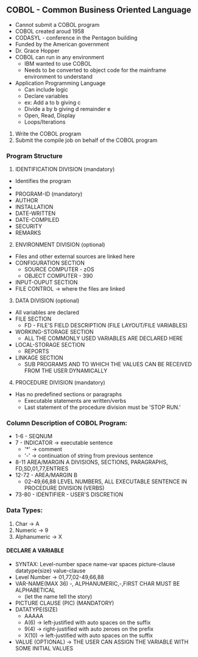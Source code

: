 ## COBOL - Common Business Oriented Language
- Cannot submit a COBOL program
- COBOL created aroud 1958
- CODASYL - conference in the Pentagon building
- Funded by the American government
- Dr. Grace Hopper
- COBOL can run in any environment
    - IBM wanted to use COBOL
    - Needs to be converted to object code for the mainframe environment to understand
- Application Programming Language
    - Can include logic
    - Declare variables
    - ex: Add a to b giving c
    - Divide a by b giving d remainder e
    - Open, Read, Display
    - Loops/Iterations
1. Write the COBOL program
2. Submit the compile job on behalf of the COBOL program


### Program Structure
1. IDENTIFICATION DIVISION (mandatory)  
- Identifies the program
- 
- PROGRAM-ID  (mandatory)
- AUTHOR
- INSTALLATION
- DATE-WRITTEN
- DATE-COMPILED
- SECURITY
- REMARKS
2. ENVIRONMENT DIVISION (optional)
- Files and other external sources are linked here
- CONFIGURATION SECTION
    - SOURCE COMPUTER - zOS
    - OBJECT COMPUTER - 390
- INPUT-OUPUT SECTION
- FILE CONTROL -> where the files are linked
3. DATA DIVISION (optional)
- All variables are declared
- FILE SECTION
    - FD - FILE'S FIELD DESCRIPTION (FILE LAYOUT/FILE VARIABLES)
- WORKING-STORAGE SECTION
    - ALL THE COMMONLY USED VARIABLES ARE DECLARED HERE
- LOCAL-STORAGE SECTION
    - REPORTS
- LINKAGE SECTION
    - SUB PROGRAMS AND TO WHICH THE VALUES CAN BE RECEIVED FROM THE USER DYNAMICALLY
4. PROCEDURE DIVISION (mandatory)
- Has no predefined sections or paragraphs
    - Executable statements are written/verbs
    - Last statement of the procedure division must be 'STOP RUN.'

### Column Description of COBOL Program:
- 1-6 - SEQNUM
- 7 - INDICATOR -> executable sentence
    - '*' -> comment
    - '-' -> continuation of string from previous sentence
- 8-11 AREA/MARGIN A
    DIVISIONS, SECTIONS, PARAGRAPHS, FD,SD,01,77,ENTRIES
- 12-72 - AREA/MARGIN B
    - 02-49,66,88 LEVEL NUMBERS, ALL EXECUTABLE SENTENCE IN PROCEDURE DIVISION (VERBS)
- 73-80 - IDENTIFIER - USER'S DISCRETION

### Data Types:
1. Char -> A
2. Numeric -> 9
3. Alphanumeric -> X
#### DECLARE A VARIABLE
- SYNTAX: Level-number space name-var spaces picture-clause datatype(size) value-clause
- Level Number -> 01,77,02-49,66,88
- VAR-NAME(MAX 36) -, ALPHANUMERIC,-,FIRST CHAR MUST BE ALPHABETICAL
    - (let the name tell the story)
- PICTURE CLAUSE (PIC) (MANDATORY)
- DATATYPE(SIZE)
    - AAAAA
    - A(6) -> left-justified with auto spaces on the suffix
    - 9(4) -> right-justified with auto zeroes on the prefix
    - X(10) -> left-justified with auto spaces on the suffix
- VALUE (OPTIONAL) -> THE USER CAN ASSIGN THE VARIABLE WITH SOME INITIAL VALUES